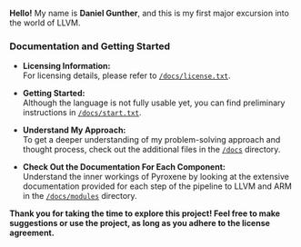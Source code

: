 **Hello!** My name is **Daniel Gunther**, and this is my first major excursion into the world of LLVM.

### Documentation and Getting Started

- **Licensing Information:**  
  For licensing details, please refer to [`/docs/license.txt`](/docs/license.txt).

- **Getting Started:**  
  Although the language is not fully usable yet, you can find preliminary instructions in [`/docs/start.txt`](/docs/start.txt).

- **Understand My Approach:**  
  To get a deeper understanding of my problem-solving approach and thought process, check out the additional files in the [`/docs`](/docs) directory.

- **Check Out the Documentation For Each Component:**  
  Understand the inner workings of Pyroxene by looking at the extensive documentation provided for each step of the pipeline to LLVM and ARM in the [`/docs/modules`](/docs/modules/) directory.  

**Thank you for taking the time to explore this project! Feel free to make suggestions or use the project, as long as you adhere to the license agreement.**


